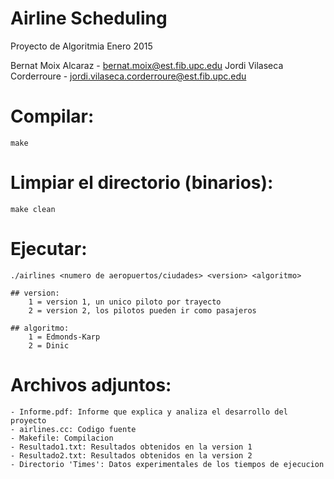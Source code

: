 Airline Scheduling
==================

Proyecto de Algoritmia
Enero 2015

Bernat Moix Alcaraz - bernat.moix@est.fib.upc.edu
Jordi Vilaseca Corderroure - jordi.vilaseca.corderroure@est.fib.upc.edu

# Compilar:
	
	make


# Limpiar el directorio (binarios):
	
	make clean


# Ejecutar:
	
	./airlines <numero de aeropuertos/ciudades> <version> <algoritmo>

	## version:
		1 = version 1, un unico piloto por trayecto
		2 = version 2, los pilotos pueden ir como pasajeros

	## algoritmo:
		1 = Edmonds-Karp
		2 = Dinic

# Archivos adjuntos:

	- Informe.pdf: Informe que explica y analiza el desarrollo del proyecto
	- airlines.cc: Codigo fuente
	- Makefile: Compilacion
	- Resultado1.txt: Resultados obtenidos en la version 1
	- Resultado2.txt: Resultados obtenidos en la version 2
	- Directorio 'Times': Datos experimentales de los tiempos de ejecucion
